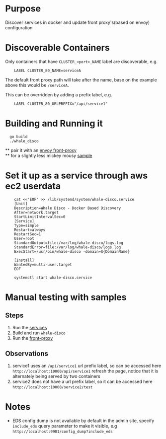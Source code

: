 # Purpose

Discover services in docker and update front proxy's(based on envoy) configuration

# Discoverable Containers

Only containers that have `CLUSTER_<port>_NAME` label are discoverable, e.g. 

```
    LABEL CLUSTER_80_NAME=serviceA
```

The default front proxy path will take after the name, base on the example above this would be `/serviceA`.

This can be overridden by adding a prefix label, e.g.

```
    LABEL CLUSTER_80_URLPREFIX="/api/service1"  
```

# Building and Running it

```
  go build 
  ./whale_disco 
```
** pair it with an [envoy front-proxy](sample/front-proxy)  
** for a slightly less mickey mousy [sample](https://github.com/kahgeh/devenv/blob/master/aws/front-proxy/envoy-template.py#L5)

# Set it up as a service through aws ec2 userdata 


```
    cat <<'EOF' >> /lib/systemd/system/whale-disco.service
    [Unit]
    Description=Whale Disco - Docker Based Discovery
    After=network.target
    StartLimitIntervalSec=0
    [Service]
    Type=simple
    Restart=always
    RestartSec=1
    User=root
    StandardOutput=file:/var/log/whale-disco/logs.log
    StandardError=file:/var/log/whale-disco/logs.log
    ExecStart=/usr/bin/whale-disco -domain=${DomainName}
    
    [Install]
    WantedBy=multi-user.target
    EOF

    systemctl start whale-disco.service
```

# Manual testing with samples

## Steps
1. Run the [services](sample/services/Readme.MD) 
2. Build and run `whale-disco`
3. Run the [front-proxy](sample/front-proxy/Readme.MD)
 
## Observations 
1. service1 uses an `/api/service1` url prefix label, so can be accessed here `http://localhost:10000/api/service1`
   refresh the page, notice that it is alternately being served by two containers
2. service2 does not have a url prefix label, so it can be accessed here `http://localhost:10000/service2/test`

                
# Notes

- EDS config dump is not available by default in the admin site, specify `include_eds` query parameter to make it visible, e.g `http://localhost:9901/config_dump?include_eds`




